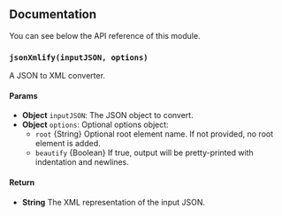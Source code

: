 ## Documentation

You can see below the API reference of this module.

### `jsonXmlify(inputJSON, options)`
A JSON to XML converter.

#### Params

- **Object** `inputJSON`: The JSON object to convert.
- **Object** `options`: Optional options object:
   - `root` {String} Optional root element name. If not provided, no root element is added.
   - `beautify` {Boolean} If true, output will be pretty-printed with indentation and newlines.

#### Return
- **String** The XML representation of the input JSON.

